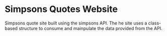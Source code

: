 # Simpsons Quotes Website

Simpsons quote site built using the simpsons API. The he site uses a class-based structure to consume and mainpulate the data provided from the API.
